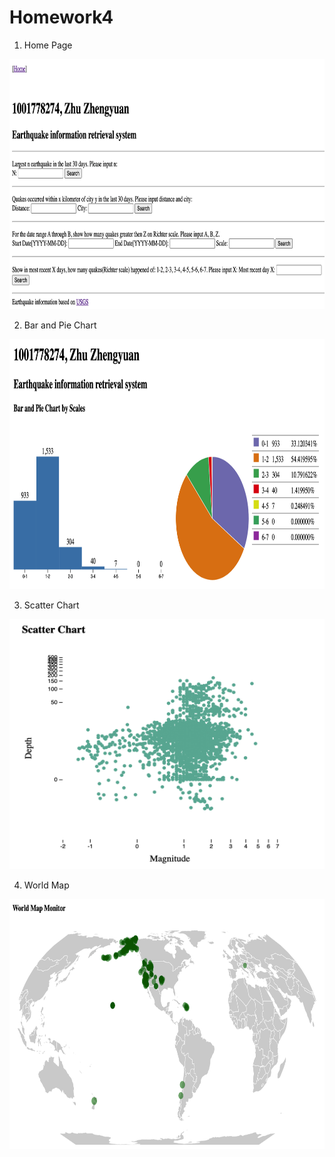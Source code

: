 # Homework4

1. Home Page

<p align="center">
  <img src="img/hw4_1.png" width="600" height="400"/>
</p>

2. Bar and Pie Chart

<p align="center">
  <img src="img/hw4_2.png" width="600" height="400" />
</p>

3. Scatter Chart

<p align="center">
  <img src="img/hw4_3.png" width="600" height="400" />
</p>

4. World Map

<p align="center">
  <img src="img/hw4_4.png" width="600" height="400" />
</p>